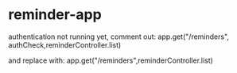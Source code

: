 # reminder-app

authentication not running yet, comment out: app.get("/reminders", authCheck,reminderController.list)

and replace with: app.get("/reminders",reminderController.list)

